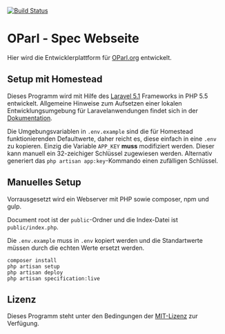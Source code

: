 [![Build Status](https://travis-ci.org/OParl/spec-website.svg?branch=master)](https://travis-ci.org/OParl/spec-website)

# OParl - Spec Webseite

Hier wird die Entwicklerplattform für [OParl.org](https://oparl.org) entwickelt.

## Setup mit Homestead
Dieses Programm wird mit Hilfe des [Laravel 5.1](laravel/laravel) Frameworks in PHP 5.5 entwickelt.
Allgemeine Hinweise zum Aufsetzen einer lokalen Entwicklungsumgebung für Laravelanwendungen findet 
sich in der [Dokumentation](http://laravel.com/docs/5.1/homestead). 

Die Umgebungsvariablen in `.env.example` sind die für 
Homestead funktionierenden Defaultwerte, daher
reicht es, diese  einfach in eine `.env` zu kopieren. 
Einzig die Variable `APP_KEY` **muss** modifiziert werden.
Dieser kann manuell ein 32-zeichiger Schlüssel zugewiesen werden.
Alternativ generiert das `php artisan app:key`-Kommando einen
zufälligen Schlüssel.

## Manuelles Setup

Vorrausgesetzt wird ein Webserver mit PHP sowie composer, npm und gulp.

Document root ist der `public`-Ordner und die Index-Datei ist `public/index.php`.

Die `.env.example` muss in `.env` kopiert werden und die Standartwerte
müssen durch die echten Werte ersetzt werden.

```
composer install
php artisan setup
php artisan deploy
php artisan specification:live
```

## Lizenz

Dieses Programm steht unter den Bedingungen der
[MIT-Lizenz](https://opensource.org/licenses/MIT) zur
Verfügung.

